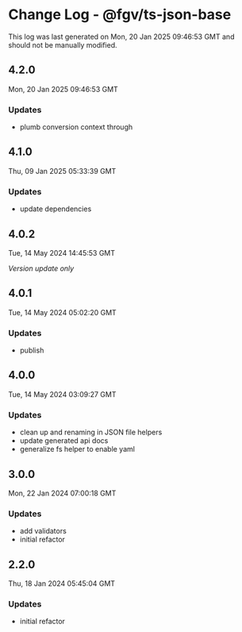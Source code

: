 # Change Log - @fgv/ts-json-base

This log was last generated on Mon, 20 Jan 2025 09:46:53 GMT and should not be manually modified.

## 4.2.0
Mon, 20 Jan 2025 09:46:53 GMT

### Updates

- plumb conversion context through

## 4.1.0
Thu, 09 Jan 2025 05:33:39 GMT

### Updates

- update dependencies

## 4.0.2
Tue, 14 May 2024 14:45:53 GMT

_Version update only_

## 4.0.1
Tue, 14 May 2024 05:02:20 GMT

### Updates

- publish

## 4.0.0
Tue, 14 May 2024 03:09:27 GMT

### Updates

- clean up and renaming in JSON file helpers
- update generated api docs
- generalize fs helper to enable yaml

## 3.0.0
Mon, 22 Jan 2024 07:00:18 GMT

### Updates

- add validators
- initial refactor

## 2.2.0
Thu, 18 Jan 2024 05:45:04 GMT

### Updates

- initial refactor

